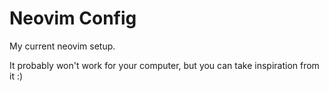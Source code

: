 # Neovim Config
My current neovim setup.

It probably won't work for your computer, but you can take inspiration from it :)
